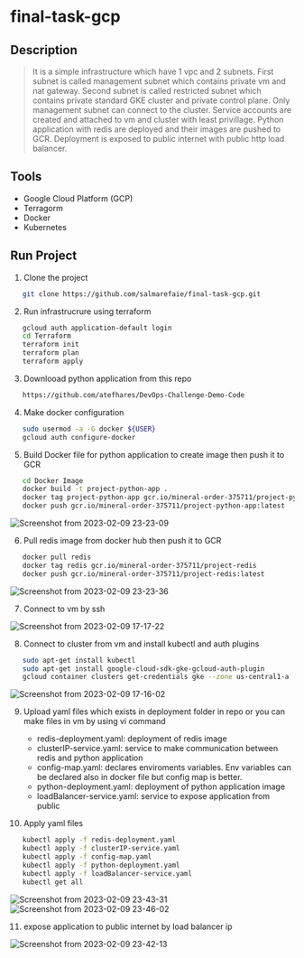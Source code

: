 # final-task-gcp

## Description
> It is a simple infrastructure which have 1 vpc and 2 subnets. First subnet is called management subnet which contains private vm and nat gateway. Second subnet is called restricted subnet which contains private standard GKE cluster and private control plane. Only management subnet can connect to the cluster. Service accounts are created and attached to vm and cluster with least privillage. Python application with redis are deployed and their images are pushed to GCR. Deployment is exposed to public internet with public http load balancer.

## Tools
  - Google Cloud Platform (GCP)
  - Terragorm
  - Docker
  - Kubernetes

## Run Project 
1. Clone the project
```bash  
   git clone https://github.com/salmarefaie/final-task-gcp.git
```

2. Run infrastrucrure using terraform
```bash      
   gcloud auth application-default login
   cd Terraform
   terraform init
   terraform plan
   terraform apply
```
3. Downlooad python application from this repo
```bash  
   https://github.com/atefhares/DevOps-Challenge-Demo-Code
```

4. Make docker configuration
```bash  
   sudo usermod -a -G docker ${USER}
   gcloud auth configure-docker
``` 

5. Build Docker file for python application to create image then push it to GCR
```bash  
   cd Docker Image
   docker build -t project-python-app .
   docker tag project-python-app gcr.io/mineral-order-375711/project-python-app
   docker push gcr.io/mineral-order-375711/project-python-app:latest
```
![Screenshot from 2023-02-09 23-23-09](https://user-images.githubusercontent.com/76884936/217942752-c3481843-5233-4a5f-9e44-a7430ea900fa.png)

6. Pull redis image from docker hub then push it to GCR
```bash  
   docker pull redis
   docker tag redis gcr.io/mineral-order-375711/project-redis
   docker push gcr.io/mineral-order-375711/project-redis:latest
```
![Screenshot from 2023-02-09 23-23-36](https://user-images.githubusercontent.com/76884936/217942382-4fa616f6-f72d-4c96-8a72-e8078bc931d4.png)

7. Connect to vm by ssh

![Screenshot from 2023-02-09 17-17-22](https://user-images.githubusercontent.com/76884936/217854385-52516481-9cd0-458d-bb9e-a7d0abc6b5df.png)

8. Connect to cluster from vm and install kubectl and auth plugins 
```bash  
   sudo apt-get install kubectl
   sudo apt-get install google-cloud-sdk-gke-gcloud-auth-plugin
   gcloud container clusters get-credentials gke --zone us-central1-a --project mineral-order-375711
```
![Screenshot from 2023-02-09 17-16-02](https://user-images.githubusercontent.com/76884936/217854333-ef6535d8-a25a-486e-9f48-e5224cc2e50d.png)

9. Upload yaml files which exists in deployment folder in repo or you can make files in vm by using vi command
   - redis-deployment.yaml: deployment of redis image
   - clusterIP-service.yaml: service to make communication between redis and python application 
   - config-map.yaml: declares enviroments variables. Env variables can be declared also  in docker file but config map is better. 
   - python-deployment.yaml: deployment of python application image
   - loadBalancer-service.yaml: service to expose application from public
   
10. Apply yaml files 
```bash  
   kubectl apply -f redis-deployment.yaml
   kubectl apply -f clusterIP-service.yaml
   kubectl apply -f config-map.yaml
   kubectl apply -f python-deployment.yaml
   kubectl apply -f loadBalancer-service.yaml
   kubectl get all
```
![Screenshot from 2023-02-09 23-43-31](https://user-images.githubusercontent.com/76884936/217946287-7fbe9cc2-2830-4a7b-8e00-f33b3b9816f1.png)
![Screenshot from 2023-02-09 23-46-02](https://user-images.githubusercontent.com/76884936/217946544-5fc26fae-807e-4243-896b-cbba5a776211.png)

11. expose application to public internet by load balancer ip 

![Screenshot from 2023-02-09 23-42-13](https://user-images.githubusercontent.com/76884936/217946182-41c473f1-76e3-4bf1-9a0d-bc6e5c52b830.png)
